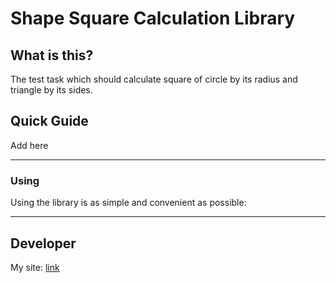 # Shape Square Calculation Library #

## What is this? ##
The test task which should calculate square of circle by its radius and triangle by its sides.

## Quick Guide ##
Add here


----------


### Using ###


Using the library is as simple and convenient as possible:


----------


## Developer ##
My site: [link](https://github.com/DmitriyReztsov) 